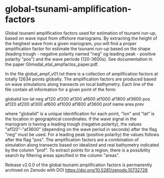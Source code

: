 # global-tsunami-amplification-factors
Global tsunami amplification factors used for estimation of tsunami run-up, based on wave input from offshore mariograms. By extracting the height of the heighest wave from a given mariogram, you will find a proper amplification factor for estimate the tsunami run-up based on the shape (leading trough - negative polarity named "neg" og leading peak - positive polarity "pos") and the wave periode (120-3600s). See documentation in the paper Glimsdal_etal_ampfactos_paper.pdf.

In the file global_ampf_v01.txt there is a collection of  amplification factors at totally 12634 points globally. The amplification factors are produced based on wave simulations along transects on local bathymetry. Each line of the file contain all information for a given point of the form:

globalid lon lat neg af120 af200 af300 af600 af1000 af1800 af3600 pos af120 af200 af300 af600 af1000 af1800 af3600 prof name area prev

where "globalid" is a unique identification for each point, "lon" and "lat" is the location in geographical coordinates. If the wave signal in the mariogram is having a leading trough (negative polarity), the values "af120"-"af3600" (depending on the wave period in seconds) after the flag "neg" must be used. For a leading peak (positive polarity) the values follows after the flag "pos". The amplification factors are a combination of simulation along transects based on idealized and real bathymetry indicated by the column "prof". To extract points for a region, there is a possibility search by filtering areas specified in the column "areas". 

Release v2.0.0 of the global tsunami amplification factors is permanently archived on Zenodo with DOI https://doi.org/10.5281/zenodo.10732728
